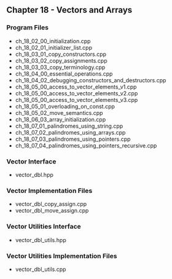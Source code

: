 ## Chapter 18 - Vectors and Arrays

### Program Files
* ch\_18\_02\_00\_initialization.cpp
* ch\_18\_02\_01\_initializer\_list.cpp
* ch\_18\_03\_01\_copy\_constructors.cpp
* ch\_18\_03\_02\_copy\_assignments.cpp
* ch\_18\_03\_03\_copy\_terminology.cpp
* ch\_18\_04\_00\_essential\_operations.cpp
* ch\_18\_04\_02\_debugging\_constructors\_and\_destructors.cpp
* ch\_18\_05\_00\_access\_to\_vector\_elements\_v1.cpp
* ch\_18\_05\_00\_access\_to\_vector\_elements\_v2.cpp
* ch\_18\_05\_00\_access\_to\_vector\_elements\_v3.cpp
* ch\_18\_05\_01\_overloading\_on\_const.cpp
* ch\_18\_05\_02\_move\_semantics.cpp
* ch\_18\_06\_03\_array\_initialization.cpp
* ch\_18\_07\_01\_palindromes\_using\_string.cpp
* ch\_18\_07\_02\_palindromes\_using\_arrays.cpp
* ch\_18\_07\_03\_palindromes\_using\_pointers.cpp
* ch\_18\_07\_04\_palindromes\_using\_pointers\_recursive.cpp 

### Vector Interface
* vector\_dbl.hpp

### Vector Implementation Files
* vector\_dbl\_copy\_assign.cpp
* vector\_dbl\_move\_assign.cpp

### Vector Utilities Interface
* vector\_dbl\_utils.hpp

### Vector Utilities Implementation Files
* vector\_dbl\_utils.cpp
